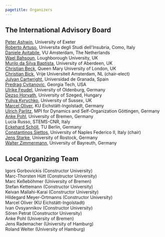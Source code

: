 ```yaml
---
pagetitle: Organizers
---
```


## The International Advisory Board

[Peter Ashwin](https://mathematics.exeter.ac.uk/staff/pashwin?sm=pashwin), University of Exeter \
[Roberto Artuso](https://uninsubria.unifind.cineca.it/get/person/000124), Universita degli Studi dell'Insubria, Como, Italy \
[Daniele Avitabile](https://www.danieleavitabile.com/), VU Amsterdam, The Netherlands \
[Wael Bahsoun](https://www.lboro.ac.uk/departments/maths/staff/wael-bahsoun/), Loughborough University, UK \
[Murilo da Silva Baptista](https://www.abdn.ac.uk/icsmb/people/profiles/murilo.baptista), University of Aberdeen, UK \
[Christian Beck](https://webspace.maths.qmul.ac.uk/c.beck/), Queen Mary University of London, UK \
[Christian Bick](https://www.math.vu.nl/~bick/), Vrije Universiteit Amsterdam, NL (chair-elect) \
[Julyan Cartwright](https://en.wikipedia.org/wiki/Julyan_Cartwright), Universidad de Granada, Spain \
[Predrag Cvitanovic](https://physics.gatech.edu/user/predrag-cvitanovic), Georgia Tech, USA \
[Ulrike Feudel](https://www.academia-net.org/profile/ulrike-feudel/80170), University of Oldenburg, Germany \
[Dezso Horvath](http://www.staff.u-szeged.hu/~horvathd/), University of Szeged, Hungary \
[Yuliya Kyrychko](https://profiles.sussex.ac.uk/p260256-yuliya-kyrychko), University of Sussex, UK \
[Marcel Oliver](https://mids.ku.de/oliver/), KU Eichstätt-Ingolstadt, Germany \
[Ulrich Parlitz](https://www.uni-goettingen.de/en/105320.html), MPI for Dynamics and Self-Organization Göttingen, Germany \
[Anke Pohl](https://user.math.uni-bremen.de/apohl/), University of Bremen, Germany \
Lucia Russo, STEMS-CNR, Italy \
[Eckehard Schöll](https://www.itp.tu-berlin.de/schoell/nlds/ag_schoell/), TU Berlin, Germany \
[Constantinos Siettos](https://www.siettos.net/), University of Naples Federico II, Italy (chair) \
[Jens Starke](http://www.jstarke.eu/), University of Rostock, Germany \
[Walter Zimmermann](https://www.profilfelder.uni-bayreuth.de/en/advanced-fields/2_polymer_colloid_science/Principal-investigators/Zimmermann_Walter/index.php), University of Bayreuth, Germany 

## Local Organizing Team

Igors Gorbovickis (Constructor University) \
Marc-Thorsten Hütt (Constructor University) \
Marc Keßeböhmer (University of Bremen) \
Stefan Kettemann (Constructor University) \
Keivan Mallahi-Karai (Constructor University) \
Hildegard Meyer-Ortmanns (Constructor University) \
Marcel Oliver (KU Eichstätt-Ingolstadt) \
Ivan Ovsyannikov (Constructor University) \
Sören Petrat (Constructor University) \
Anke Pohl (University of Bremen) \
Jens Rademacher (University of Hamburg) \
Roland Welter (University of Hamburg)


